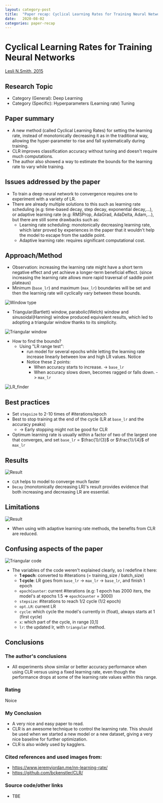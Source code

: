 ```yaml
---
layout: category-post
title:  "Paper recap: Cyclical Learning Rates for Training Neural Networks"
date:   2020-08-02
categories: paper-recap
---
```

# Cyclical Learning Rates for Training Neural Networks
[Lesli N.Smith, 2015](https://arxiv.org/abs/1506.01186)
## Research Topic
- Category (General): Deep Learning
- Category (Specific): Hyperparameters (Learning rate) Tuning
## Paper summary
- A new method (called Cyclical Learning Rates) for setting the learning rate, instead of monotonically decreasing it as in the traditional way, allowing the hyper-parameter to rise and fall systematically during training.
- CLR improves classification accuracy without tuning and doesn't require much computations.
- The author also showed a way to estimate the bounds for the learning rate to vary while training.
## Issues addressed by the paper
- To train a deep neural network to convergence requires one to experiment with a variety of LR.
- There are already multiple solutions to this such as learning rate scheduling (e.g: time-based decay, step decay, exponential decay,...), or adaptive learning rate (e.g: RMSProp, AdaGrad, AdaDelta, Adam,...), but there are still some drawbacks such as:
  - Learning rate scheduling: monotonically decreasing learning rate, which later proved by experiences in the paper that it wouldn't help the model to escape from the saddle point.
  - Adaptive learning rate: requires significant computational cost.
## Approach/Method
- Observation: increasing the learning rate might have a short term negative effect and yet achieve a longer-term beneficial effect. (since increasing the learning rate allows more rapid traversal of saddle point plateaus)
- Minimum (`base_lr`) and maximum (`max_lr`) boundaries will be set and then the learning rate will cyclically vary between these bounds.

![Window type](/assets/images/clr/window.png)
- Triangular(Bartlett) window, parabolic(Welch) window and sinusoidal(Hanning) window produced equivalent results, which led to adopting a triangular window thanks to its simplicity.

![Triangular window](/assets/images/clr/triangular.png)

- How to find the bounds? 
  - Using "LR range test": 
    - run model for several epochs while letting the learning rate increase linearly between low and high LR values. Notice
    - Notice these 2 points:
      - When accuracy starts to increase. -> `base_lr`
      - When accuracy slows down, becomes ragged or falls down. -> `max_lr`

![LR_finder](/assets/images/clr/lr_range.png)
## Best practices
- Set `stepsize` to 2-10 times of #iterations/epoch
- Best to stop training at the end of the cycle (LR at `base_lr` and the accuracy peaks) 
  - -> Early stopping might not be good for CLR
- Optimum learning rate is usually within a factor of two of the largest one that converges, and set `base_lr` = $\frac{1}/{3}$ or $\frac{1}/{4}$ of `max_lr`
## Results
![Result](/assets/images/clr/clr_result.png)
- `CLR` helps to model to converge much faster
- `Decay` (monotonically decreasing LR)'s result provides evidence that both increasing and decreasing LR are essential.
## Limitations
![Result](/assets/images/clr/clr_adaptive_result.png)
- When using with adaptive learning rate methods, the benefits from CLR are reduced.
## Confusing aspects of the paper
![Triangular code](/assets/images/clr/triangular_code.png)
- The variables of the code weren't explained clearly, so I redefine it here:
  - **1 epoch**: converted to #iterations (= training_size / batch_size)
  - **1 cycle**: LR goes from `base_lr` -> `max_lr` -> `base_lr`, and finish 1 epoch
  - `epochCounter`: current #iterations (e.g: 1 epoch has 2000 iters, the model's at epochs 1.5 => `epochCounter` = 3000)
  - `stepsize`: #iterations to reach 1/2 cycle (1/2 epoch)
  - `opt.LR`: current LR
  - `cycle`: which cycle the model's currently in (float), always starts at 1 (first cycle)
  - `x`: which part of the cycle, in range \[0,1\]
  - `lr`: the updated lr, with `triangular` method.
## Conclusions
### The author's conclusions
- All experiments show similar or better accuracy performance when using CLR versus using a fixed learning rate, even though the performance drops at some of the learning rate values within this range.
### Rating
Noice
### My Conclusion
- A very nice and easy paper to read.
- CLR is an awesome technique to control the learning rate. This should be used when we started a new model or a new dataset, giving a very nice baseline for further optimization.
- CLR is also widely used by kagglers.
### Cited references and used images from:
- https://www.jeremyjordan.me/nn-learning-rate/ 
- https://github.com/bckenstler/CLR/
### Source code/other links
- TBE